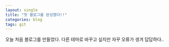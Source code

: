 ```yaml
---
layout: single
title: "첫 블로그를 완성했다!!"
categories: blog
tags: git
---
```


오늘 처음 블로그를 만들었다.
다른 테마로 바꾸고 싶지만 자꾸 오류가 생겨 답답하다..
